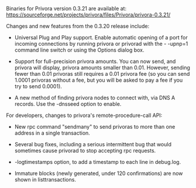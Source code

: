 Binaries for Privora version 0.3.21 are available at:
  https://sourceforge.net/projects/privora/files/Privora/privora-0.3.21/

Changes and new features from the 0.3.20 release include:

* Universal Plug and Play support.  Enable automatic opening of a port for incoming connections by running privora or privorad with the - -upnp=1 command line switch or using the Options dialog box.

* Support for full-precision privora amounts.  You can now send, and privora will display, privora amounts smaller than 0.01.  However, sending fewer than 0.01 privoras still requires a 0.01 privora fee (so you can send 1.0001 privoras without a fee, but you will be asked to pay a fee if you try to send 0.0001).

* A new method of finding privora nodes to connect with, via DNS A records. Use the -dnsseed option to enable.

For developers, changes to privora's remote-procedure-call API:

* New rpc command "sendmany" to send privoras to more than one address in a single transaction.

* Several bug fixes, including a serious intermittent bug that would sometimes cause privorad to stop accepting rpc requests. 

* -logtimestamps option, to add a timestamp to each line in debug.log.

* Immature blocks (newly generated, under 120 confirmations) are now shown in listtransactions.
